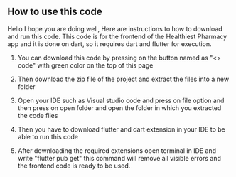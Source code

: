 ## How to use this code
 Hello I hope you are doing well, Here are instructions to how to download and run this code.
 This code is for the frontend of the Healthiest Pharmacy app and it is done on dart, so it requires dart and flutter for execution.
 
1) You can download this code by pressing on the button named as "<> code" with green color on the top of this page
 
2) Then download the zip file of the project and extract the files into a new folder
 
3) Open your IDE such as Visual studio code and press on file option and then press on open folder and open the folder in which you extracted the code files
 
4) Then you have to download flutter and dart extension in your IDE to be able to run this code
 
5) After downloading the required extensions open terminal in IDE and write "flutter pub get" this command will remove all visible errors and the frontend code is ready to be used.
 
